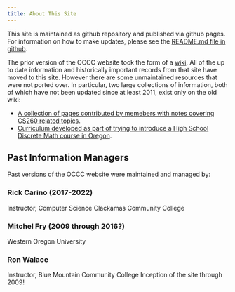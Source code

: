 ```yaml
---
title: About This Site
---
```


This site is maintained as github repository and published via github pages. For
information on how to make updates, please see the [README.md file in github](https://github.com/Oregon-Council-of-Computer-Chairs/Oregon-Council-of-Computer-Chairs.github.io).

The prior version of the OCCC website took the form of a [wiki](http://www.occcwiki.org/). All of the up to date
information and historically important records from that site have moved to this site.
However there are some unmaintained resources that were not ported over. In particular, two large collections
of information, both of which have not been updated since at least 2011, exist only on
the old wiki:

* [A collection of pages contributed by memebers with notes covering CS260 related topics](http://archive.occcwiki.org/index.php/Contents:_CS2).
* [Curriculum developed as part of trying to introduce a High School Discrete Math course in Oregon](http://archive.occcwiki.org/index.php/HS_Discrete_Math_(CS0)).

## Past Information Managers

Past versions of the OCCC website were maintained and managed by:

### Rick Carino (2017-2022)
Instructor, Computer Science
Clackamas Community College

### Mitchel Fry (2009 through 2016?)
Western Oregon University

### Ron Walace
Instructor, Blue Mountain Community College
Inception of the site through 2009!
